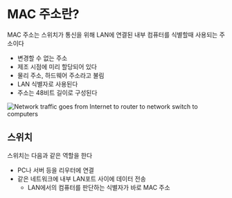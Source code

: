 
# MAC 주소란?
MAC 주소는 스위치가 통신을 위해 LAN에 연결된 내부 컴퓨터를 식별할때 사용되는 주소이다
* 변경할 수 없는 주소
* 제조 시점에 미리 할당되어 있다
* 물리 주소, 하드웨어 주소라고 불림
* LAN 식별자로 사용된다
* 주소는 48비트 길이로 구성된다

![Network traffic goes from Internet to router to network switch to computers](https://cf-assets.www.cloudflare.com/slt3lc6tev37/6ENfwtM3iUH99JpYoEC9FY/04abc1654ceff2645f50713394ebcb73/network-switch.svg)
## 스위치
스위치는 다음과 같은 역할을 한다
* PC나 서버 등을 리우터에 연결
* 같은 네트워크에 내부 LAN포트 사이에 데이터 전송
	* LAN에서의 컴퓨터를 판단하는 식별자가 바로 MAC 주소